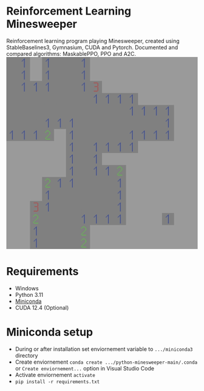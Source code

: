 # Reinforcement Learning Minesweeper
Reinforcement learning program playing Minesweeper, created using StableBaselines3, Gymnasium, CUDA and Pytorch. Documented and compared algorithms: MaskablePPO, PPO and A2C.   
![minesweepergif](sprites/minesweeper.gif)  
# Requirements
- Windows 
- Python 3.11
- [Miniconda](https://docs.anaconda.com/free/miniconda/index.html)
- CUDA 12.4 (Optional)
# Miniconda setup
- During or after installation set enviornement variable to `.../miniconda3` directory
- Create enviornement `conda create .../python-minesweeper-main/.conda` or `Create enviornement...` option in Visual Studio Code
- Activate enviornement `activate`
- `pip install -r requirements.txt`
